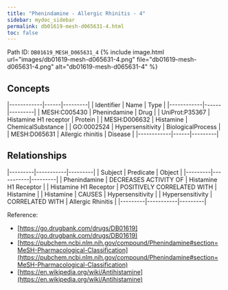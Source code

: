 ```yaml
---
title: "Phenindamine - Allergic Rhinitis - 4"
sidebar: mydoc_sidebar
permalink: db01619-mesh-d065631-4.html
toc: false 
---
```



Path ID: `DB01619_MESH_D065631_4`
{% include image.html url="images/db01619-mesh-d065631-4.png" file="db01619-mesh-d065631-4.png" alt="db01619-mesh-d065631-4" %}

## Concepts

|------------|------|---------|
| Identifier | Name | Type    |
|------------|------|---------|
| MESH:C005430 | Phenindamine | Drug |
| UniProt:P35367 | Histamine H1 receptor | Protein |
| MESH:D006632 | Histamine | ChemicalSubstance |
| GO:0002524 | Hypersensitivity | BiologicalProcess |
| MESH:D065631 | Allergic rhinitis | Disease |
|------------|------|---------|

## Relationships

|---------|-----------|---------|
| Subject | Predicate | Object  |
|---------|-----------|---------|
| Phenindamine | DECREASES ACTIVITY OF | Histamine H1 Receptor |
| Histamine H1 Receptor | POSITIVELY CORRELATED WITH | Histamine |
| Histamine | CAUSES | Hypersensitivity |
| Hypersensitivity | CORRELATED WITH | Allergic Rhinitis |
|---------|-----------|---------|

Reference: 
  - [https://go.drugbank.com/drugs/DB01619](https://go.drugbank.com/drugs/DB01619)
  - [https://pubchem.ncbi.nlm.nih.gov/compound/Phenindamine#section=MeSH-Pharmacological-Classification](https://pubchem.ncbi.nlm.nih.gov/compound/Phenindamine#section=MeSH-Pharmacological-Classification)
  - [https://en.wikipedia.org/wiki/Antihistamine](https://en.wikipedia.org/wiki/Antihistamine)

